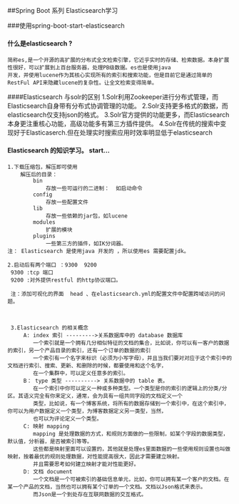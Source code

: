##Spring Boot 系列 Elasticsearch学习

###使用spring-boot-start-elasticsearch 

#### 什么是elasticsearch ?
    简称es,是一个开源的高扩展的分布式全文检索引擎，它近乎实时的存储、检索数据。本身扩展性很好，可以扩展到上百台服务器，处理PB级数据。es也是使用java
    开发，并使用lucene作为其核心实现所有的索引和搜索功能，但是目前它是通过简单的RestFul API来隐藏lucene的复杂性。让全文检索变得简单。
    
####Elasticsearch 与solr的区别
    1.Solr利用Zookeeper进行分布式管理，而Elasticsearch自身带有分布式协调管理的功能。
    2.Solr支持更多格式的数据，而elasticsearch仅支持json的格式。
    3.Solr官方提供的功能更多，而Elasticsearch本身更注重核心功能，高级功能多有第三方插件提供。
    4.Solr在传统的搜索中变现好于Elasticaserch.但在处理实时搜索应用时效率明显低于elasticsearch
    
    
#### Elasticsearch 的知识学习。 start...

    1.下载压缩包，解压即可使用
        解压后的目录：
            bin
                存放一些可运行的二进制：  如启动命令
            config
                存放一些配置文件
            lib
                存放一些依赖的jar包，如lucene 
            modules
                扩展的模块
            plugins
                一些第三方的插件，如IK分词器。
    注： Elasticsearch 是使用java 开发的 ，所以使用es 需要配置jdk。     
    
    2.启动后有两个端口 ：9300  9200 
     9300 :tcp 端口
     9200 :对外提供restful 的http协议端口。 
     
     注：添加可视化的界面  head 、在elasticsearch.yml的配置文件中配置跨域访问的问题。
     
     
     
     3.Elasticsearch 的相关概念
         A: index 索引 --------->关系数据库中的 database 数据库
            一个索引就是一个拥有几分相似特征的文档的集合，比如说，你可以有一客户的数据的索引，另一个产品目录的索引，还有一个订单的数据的索引
            一个索引有一个名字来标识（必须为小写字母），并且当我们要对对应于这个索引中的文档进行索引、搜索、更新、和删除的时候，都要使用和这个名字，
            在一个集群中，可以定义任意多的索引。
         B： type 类型 ----------> 关系数据中的 table 表。
            在一个索引中你可以定义一种或多种类型。一个类型是你的索引的逻辑上的分类/分区。其语义完全有你来定义，通常，会为具有一组共同字段的文档定义一个
            类型，比如说，有一个博客系统，将所有的数据存储到一个索引中，在这个索引中，你可以为用户数据定义一个类型，为博客数据定义另一类型，当然，
            也可以为评论定义一个类型。
         C: 映射 mapping 
            mapping 是处理数据的方式，和规则方面做的一些限制，如某个字段的数据类型，默认值，分析器，是否被索引等等。
            这些都是映射里面可以设置的，其他就是处理es里面数据的一些使用规则设置也叫做映射，按着最优的规则处理数据，对性能提高很大，因此才需要建立映射。
            并且需要思考如何建立映射才能对性能更好。
         D: 文档 document
            一个文档是一个可被索引的基础信息单元，比如，你可以拥有某一个客户的文档。在某一个产品的文档，当然也可以拥有某个订单的一个文档。文档以Json格式来表示。
            而Json是一个到处存在互联网数据的交互格式。
         
            